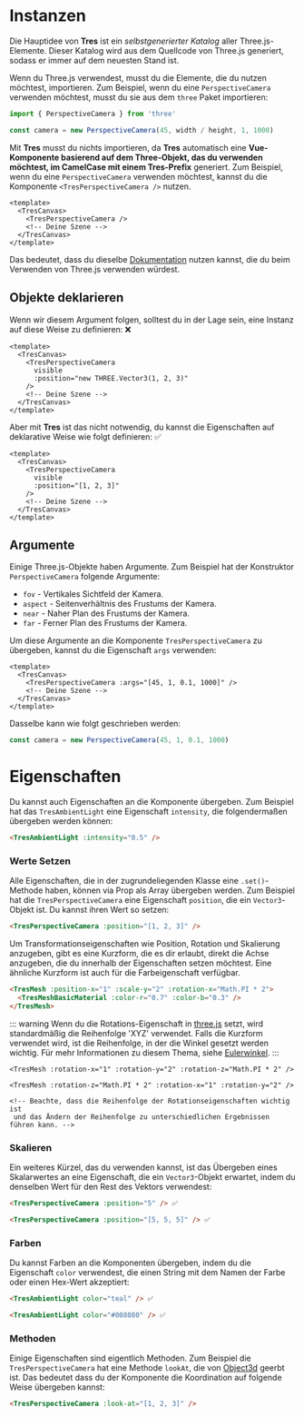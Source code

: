 # Instanzen

Die Hauptidee von **Tres** ist ein _selbstgenerierter Katalog_ aller Three.js-Elemente. Dieser Katalog wird aus dem Quellcode von Three.js generiert, sodass er immer auf dem neuesten Stand ist.

Wenn du Three.js verwendest, musst du die Elemente, die du nutzen möchtest, importieren. Zum Beispiel, wenn du eine `PerspectiveCamera` verwenden möchtest, musst du sie aus dem `three` Paket importieren:

```js
import { PerspectiveCamera } from 'three'

const camera = new PerspectiveCamera(45, width / height, 1, 1000)
```

Mit **Tres** musst du nichts importieren, da **Tres** automatisch eine **Vue-Komponente basierend auf dem Three-Objekt, das du verwenden möchtest, im CamelCase mit einem Tres-Prefix** generiert. Zum Beispiel, wenn du eine `PerspectiveCamera` verwenden möchtest, kannst du die Komponente `<TresPerspectiveCamera />` nutzen.

```vue
<template>
  <TresCanvas>
    <TresPerspectiveCamera />
    <!-- Deine Szene -->
  </TresCanvas>
</template>
```

Das bedeutet, dass du dieselbe [Dokumentation](https://threejs.org/docs/) nutzen kannst, die du beim Verwenden von Three.js verwenden würdest.

## Objekte deklarieren

Wenn wir diesem Argument folgen, solltest du in der Lage sein, eine Instanz auf diese Weise zu definieren: ❌

```vue
<template>
  <TresCanvas>
    <TresPerspectiveCamera
      visible
      :position="new THREE.Vector3(1, 2, 3)"
    />
    <!-- Deine Szene -->
  </TresCanvas>
</template>
```

Aber mit **Tres** ist das nicht notwendig, du kannst die Eigenschaften auf deklarative Weise wie folgt definieren: ✅

```vue
<template>
  <TresCanvas>
    <TresPerspectiveCamera
      visible
      :position="[1, 2, 3]"
    />
    <!-- Deine Szene -->
  </TresCanvas>
</template>
```

## Argumente

Einige Three.js-Objekte haben Argumente. Zum Beispiel hat der Konstruktor `PerspectiveCamera` folgende Argumente:

- `fov` - Vertikales Sichtfeld der Kamera.
- `aspect` - Seitenverhältnis des Frustums der Kamera.
- `near` - Naher Plan des Frustums der Kamera.
- `far` - Ferner Plan des Frustums der Kamera.

Um diese Argumente an die Komponente `TresPerspectiveCamera` zu übergeben, kannst du die Eigenschaft `args` verwenden:

```vue
<template>
  <TresCanvas>
    <TresPerspectiveCamera :args="[45, 1, 0.1, 1000]" />
    <!-- Deine Szene -->
  </TresCanvas>
</template>
```

Dasselbe kann wie folgt geschrieben werden:

```ts
const camera = new PerspectiveCamera(45, 1, 0.1, 1000)
```

# Eigenschaften

Du kannst auch Eigenschaften an die Komponente übergeben. Zum Beispiel hat das `TresAmbientLight` eine Eigenschaft `intensity`, die folgendermaßen übergeben werden können:

```html
<TresAmbientLight :intensity="0.5" />
```

### Werte Setzen

Alle Eigenschaften, die in der zugrundeliegenden Klasse eine `.set()`-Methode haben, können via Prop als Array übergeben werden. Zum Beispiel hat die `TresPerspectiveCamera` eine Eigenschaft `position`, die ein `Vector3`-Objekt ist. Du kannst ihren Wert so setzen:

```html
<TresPerspectiveCamera :position="[1, 2, 3]" />
```

Um Transformationseigenschaften wie Position, Rotation und Skalierung anzugeben, gibt es eine Kurzform, die es dir erlaubt, direkt die Achse anzugeben, die du innerhalb der Eigenschaften setzen möchtest. Eine ähnliche Kurzform ist auch für die Farbeigenschaft verfügbar.


<!-- Wir haben die Farbsyntax von Vue zu HTML geändert, da Vue verschachtelte Komponenten nicht einfärbt -->
```html
<TresMesh :position-x="1" :scale-y="2" :rotation-x="Math.PI * 2">
  <TresMeshBasicMaterial :color-r="0.7" :color-b="0.3" />
</TresMesh>
```

::: warning
Wenn du die Rotations-Eigenschaft in [three.js](https://threejs.org/docs/index.html#api/en/math/Euler) setzt, wird standardmäßig die Reihenfolge 'XYZ' verwendet.
Falls die Kurzform verwendet wird, ist die Reihenfolge, in der die Winkel gesetzt werden wichtig. Für mehr Informationen zu diesem Thema, siehe [Eulerwinkel](https://de.wikipedia.org/wiki/Eulersche_Winkel).
:::

```vue
<TresMesh :rotation-x="1" :rotation-y="2" :rotation-z="Math.PI * 2" />

<TresMesh :rotation-z="Math.PI * 2" :rotation-x="1" :rotation-y="2" />

<!-- Beachte, dass die Reihenfolge der Rotationseigenschaften wichtig ist
 und das Ändern der Reihenfolge zu unterschiedlichen Ergebnissen führen kann. -->
```

### Skalieren

Ein weiteres Kürzel, das du verwenden kannst, ist das Übergeben eines Skalarwertes an eine Eigenschaft, die ein `Vector3`-Objekt erwartet, indem du denselben Wert für den Rest des Vektors verwendest:

```html
<TresPerspectiveCamera :position="5" /> ✅
```

```html
<TresPerspectiveCamera :position="[5, 5, 5]" /> ✅
```

### Farben

Du kannst Farben an die Komponenten übergeben, indem du die Eigenschaft `color` verwendest, die einen String mit dem Namen der Farbe oder einen Hex-Wert akzeptiert:

```html
<TresAmbientLight color="teal" /> ✅
```

```html
<TresAmbientLight color="#008080" /> ✅
```

### Methoden

Einige Eigenschaften sind eigentlich Methoden. Zum Beispiel die `TresPerspectiveCamera` hat eine Methode `lookAt`, die von [Object3d](https://threejs.org/docs/#api/en/core/Object3D.lookAt) geerbt ist. Das bedeutet dass du der Komponente die Koordination auf folgende Weise übergeben kannst:

```html
<TresPerspectiveCamera :look-at="[1, 2, 3]" />
```
